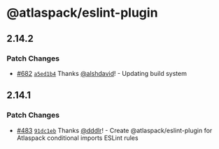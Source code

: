 # @atlaspack/eslint-plugin

## 2.14.2

### Patch Changes

- [#682](https://github.com/atlassian-labs/atlaspack/pull/682) [`a5ed1b4`](https://github.com/atlassian-labs/atlaspack/commit/a5ed1b414498560f393ff491af4da25b6e8dde56) Thanks [@alshdavid](https://github.com/alshdavid)! - Updating build system

## 2.14.1

### Patch Changes

- [#483](https://github.com/atlassian-labs/atlaspack/pull/483) [`91dc1eb`](https://github.com/atlassian-labs/atlaspack/commit/91dc1ebdca0ce788e0163afbb7a01e491c56019c) Thanks [@dddlr](https://github.com/dddlr)! - Create @atlaspack/eslint-plugin for Atlaspack conditional imports ESLint rules
